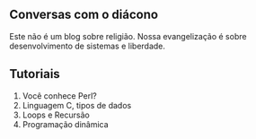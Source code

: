 ## Conversas com o diácono

Este não é um blog sobre religião. Nossa evangelização é sobre desenvolvimento de sistemas e liberdade.

## Tutoriais

1. Você conhece Perl?
1. Linguagem C, tipos de dados
1. Loops e Recursão
1. Programação dinâmica
